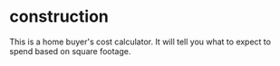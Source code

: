 construction
============
This is a home buyer's cost calculator. It will tell you what to expect to spend based on square footage.
